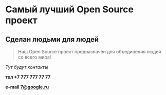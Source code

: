 # Самый лучший Open Source проект

## Сделан людьми для людей

> Наш Open Source проект предназначен для объединения людей со всего мира!

_Тут будут контакты_

**тел +7 777 777 77 77** 

**e-mail 7@google.ru**
